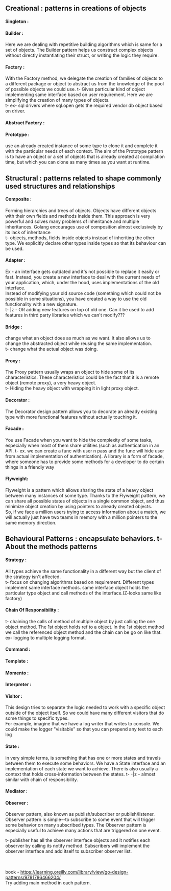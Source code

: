 ## Creational : patterns in creations of objects
#### Singleton :

#### Builder : 
Here we are dealing with repetitive building algorithms which is same for a set of objects.
The Builder pattern helps us construct complex objects without directly instantiating their struct, or writing the logic they require. 


#### Factory : 
With the Factory method, we delegate the creation of families of objects to a different package or object to abstract us from the knowledge of the pool of possible objects we could use.
t- Gives particular kind of object implementing same interface based on user requirement. Here we are simplifying the creation of many types of objects.
<br>t- ex- sql drivers where sql.open gets the required vendor db object based on driver.

#### Abstract Factory :

#### Prototype : 
use an already created instance of some type to clone it and complete it with the particular needs of each context.
The aim of the Prototype pattern is to have an object or a set of objects that is already created at compilation time, but which you can clone as many times as you want at runtime.

## Structural : patterns related to shape commonly used structures and relationships
#### Composite : 
Forming hierarchies and trees of objects. Objects have different objects with their own fields and methods inside them. This approach is very powerful and solves many problems of inheritance and multiple inheritances.
Golang encourages use of composition almost exclusively by its lack of inheritance
<br>t- objects, methods, fields inside objects instead of inheriting the other type.
We explicitly declare other types inside types so that its behaviour can be used.

####  Adapter : 
Ex - an interface gets outdated and it's not possible to replace it easily or fast. Instead, you create a new interface to deal with the current needs of your application, which, under the hood, uses implementations of the old interface.<br>
Instead of modifying your old source code (something which could not be possible in some situations), you have created a way to use the old functionality with a new signature.
<br>t- |z - OR adding new features on top of old one.
Can it be used to add features in third party libraries which we can't modify???

####  Bridge : 
change what an object does as much as we want. It also allows us to change the abstracted object while reusing the same implementation.
<br>t- change what the actual object was doing.

#### Proxy : 
The Proxy pattern usually wraps an object to hide some of its characteristics. These characteristics could be the fact that it is a remote object (remote proxy), a very heavy object.
<br>t- Hiding the heavy object with wrapping it in light proxy object.

#### Decorator :
The Decorator design pattern allows you to decorate an already existing type with more functional features without actually touching it.

#### Facade :
You use Facade when you want to hide the complexity of some tasks, especially when most of them share utilities (such as authentication in an API. t- ex. we can create a func with user n pass and the func will hide user from actual implementation of authentication). A library is a form of facade, where someone has to provide some methods for a developer to do certain things in a friendly way

#### Flyweight: 
Flyweight is a pattern which allows sharing the state of a heavy object between many instances of some type. Thanks to the Flyweight pattern, we can share all possible states of objects in a single common object, and thus minimize object creation by using pointers to already created objects.
<br>So, if we face a million users trying to access information about a match, we will actually just have two teams in memory with a million pointers to the same memory direction.

## Behavioural Patterns : encapsulate behaviors. t-About the methods patterns

#### Strategy : 
All types achieve the same functionality in a different way but the client of the strategy isn't affected.
<br>t- focus on changing algorithms based on requirement. Different types implement same interface methods. same interface object holds the particular type object and call methods of the interface.(Z-looks same like factory)

#### Chain Of Responsibility :  
t- chaining the calls of method of multiple object by just calling the one object method.
The 1st object holds ref to a object. In the 1st object method we call the referenced object method and the chain can be go on like that. ex- logging to multiple logging format.

#### Command :
#### Template :
#### Momento :
#### Interpreter :
#### Visitor :
This design tries to separate the logic needed to work with a specific object outside of the object itself. So we could have many different visitors that do some things to specific types.<br>
For example, imagine that we have a log writer that writes to console. We could make the logger "visitable" so that you can prepend any text to each log

#### State : 
in very simple terms, is something that has one or more states and travels between them to execute some behaviors.
We have a State interface and an implementation of each state we want to achieve. There is also usually a context that holds cross-information between the states.
t- -|z - almost similar with chain of responsibility.


#### Mediator :
#### Observer :
Observer pattern, also known as publish/subscriber or publish/listener.
Observer pattern is simple--to subscribe to some event that will trigger some behavior on many subscribed types.
The Observer pattern is especially useful to achieve many actions that are triggered on one event.

t- publisher has all the observer interface objects and it notifies each observer by calling its notify method. Subscribers will implement the observer interface and add itself to subscriber observer list.


<br><br>
book - https://learning.oreilly.com/library/view/go-design-patterns/9781786466204/ <br>
Try adding main method in each pattern.


